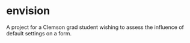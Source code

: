 envision
========
A project for a Clemson grad student wishing to assess the influence of default settings on a form.
